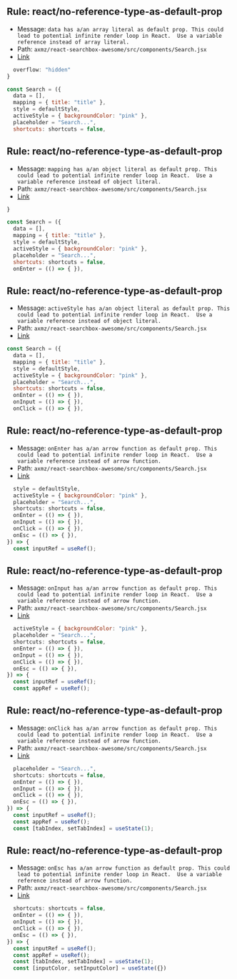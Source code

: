 ## Rule: react/no-reference-type-as-default-prop
- Message: `data has a/an array literal as default prop.
This could lead to potential infinite render loop in React. 
Use a variable reference instead of array literal.`
- Path: `axmz/react-searchbox-awesome/src/components/Search.jsx`
- [Link](https://github.com/axmz/react-searchbox-awesome/blob/HEAD/src/components/Search.jsx#L23-L23)
```jsx
  overflow: "hidden"
}

const Search = ({
  data = [],
  mapping = { title: "title" },
  style = defaultStyle,
  activeStyle = { backgroundColor: "pink" },
  placeholder = "Search...",
  shortcuts: shortcuts = false,
```

## Rule: react/no-reference-type-as-default-prop
- Message: `mapping has a/an object literal as default prop.
This could lead to potential infinite render loop in React. 
Use a variable reference instead of object literal.`
- Path: `axmz/react-searchbox-awesome/src/components/Search.jsx`
- [Link](https://github.com/axmz/react-searchbox-awesome/blob/HEAD/src/components/Search.jsx#L24-L24)
```jsx
}

const Search = ({
  data = [],
  mapping = { title: "title" },
  style = defaultStyle,
  activeStyle = { backgroundColor: "pink" },
  placeholder = "Search...",
  shortcuts: shortcuts = false,
  onEnter = (() => { }),
```

## Rule: react/no-reference-type-as-default-prop
- Message: `activeStyle has a/an object literal as default prop.
This could lead to potential infinite render loop in React. 
Use a variable reference instead of object literal.`
- Path: `axmz/react-searchbox-awesome/src/components/Search.jsx`
- [Link](https://github.com/axmz/react-searchbox-awesome/blob/HEAD/src/components/Search.jsx#L26-L26)
```jsx
const Search = ({
  data = [],
  mapping = { title: "title" },
  style = defaultStyle,
  activeStyle = { backgroundColor: "pink" },
  placeholder = "Search...",
  shortcuts: shortcuts = false,
  onEnter = (() => { }),
  onInput = (() => { }),
  onClick = (() => { }),
```

## Rule: react/no-reference-type-as-default-prop
- Message: `onEnter has a/an arrow function as default prop.
This could lead to potential infinite render loop in React. 
Use a variable reference instead of arrow function.`
- Path: `axmz/react-searchbox-awesome/src/components/Search.jsx`
- [Link](https://github.com/axmz/react-searchbox-awesome/blob/HEAD/src/components/Search.jsx#L29-L29)
```jsx
  style = defaultStyle,
  activeStyle = { backgroundColor: "pink" },
  placeholder = "Search...",
  shortcuts: shortcuts = false,
  onEnter = (() => { }),
  onInput = (() => { }),
  onClick = (() => { }),
  onEsc = (() => { }),
}) => {
  const inputRef = useRef();
```

## Rule: react/no-reference-type-as-default-prop
- Message: `onInput has a/an arrow function as default prop.
This could lead to potential infinite render loop in React. 
Use a variable reference instead of arrow function.`
- Path: `axmz/react-searchbox-awesome/src/components/Search.jsx`
- [Link](https://github.com/axmz/react-searchbox-awesome/blob/HEAD/src/components/Search.jsx#L30-L30)
```jsx
  activeStyle = { backgroundColor: "pink" },
  placeholder = "Search...",
  shortcuts: shortcuts = false,
  onEnter = (() => { }),
  onInput = (() => { }),
  onClick = (() => { }),
  onEsc = (() => { }),
}) => {
  const inputRef = useRef();
  const appRef = useRef();
```

## Rule: react/no-reference-type-as-default-prop
- Message: `onClick has a/an arrow function as default prop.
This could lead to potential infinite render loop in React. 
Use a variable reference instead of arrow function.`
- Path: `axmz/react-searchbox-awesome/src/components/Search.jsx`
- [Link](https://github.com/axmz/react-searchbox-awesome/blob/HEAD/src/components/Search.jsx#L31-L31)
```jsx
  placeholder = "Search...",
  shortcuts: shortcuts = false,
  onEnter = (() => { }),
  onInput = (() => { }),
  onClick = (() => { }),
  onEsc = (() => { }),
}) => {
  const inputRef = useRef();
  const appRef = useRef();
  const [tabIndex, setTabIndex] = useState(1);
```

## Rule: react/no-reference-type-as-default-prop
- Message: `onEsc has a/an arrow function as default prop.
This could lead to potential infinite render loop in React. 
Use a variable reference instead of arrow function.`
- Path: `axmz/react-searchbox-awesome/src/components/Search.jsx`
- [Link](https://github.com/axmz/react-searchbox-awesome/blob/HEAD/src/components/Search.jsx#L32-L32)
```jsx
  shortcuts: shortcuts = false,
  onEnter = (() => { }),
  onInput = (() => { }),
  onClick = (() => { }),
  onEsc = (() => { }),
}) => {
  const inputRef = useRef();
  const appRef = useRef();
  const [tabIndex, setTabIndex] = useState(1);
  const [inputColor, setInputColor] = useState({})
```
